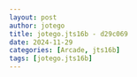 ```yaml
---
layout: post
author: jotego
title: jotego.jts16b - d29c069
date: 2024-11-29
categories: [Arcade, jts16b]
tags: [jotego.jts16b]
---
```


